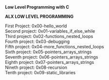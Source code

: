 **Low Level Programming with C** </br>

**ALX LOW LEVEL PROGRAMMING**</br>

First Project: 0x00-hello_world</br>
Second project: 0x01-variables_if_else_while</br>
Third project: 0x02-functions_nested_loops</br>
Fourth project: 0x03-debugging</br>
Fifth project: 0x04-more_functions_nested_loops</br>
Sixth project: 0x05-pointers_arrays_strings</br>
Seventh project: 0x06-pointers_arrays_strings</br>
Eighth project: 0x07-pointers_arrays_strings</br>
Nineth project: 0x08-recursion</br>
Tenth project: 0x09-static_libraries</br>
